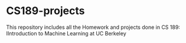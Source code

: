 # CS189-projects
This repository includes all the Homework and projects done in CS 189: IIntroduction to Machine Learning at UC Berkeley
